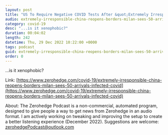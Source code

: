 ```yaml
---
layout: post
title: "US To Require Negative COVID Tests After &quot;Extremely Irresponsible&quot; China Reopens Borders"
audio: extremely-irresponsible-china-reopens-borders-milan-sees-50-arrivals-infected-covid-2
category: covid-19
desc: "...is it xenophobic?"
duration: 00:04:02
length: 242
datetime: Thu, 29 Dec 2022 10:22:00 +0000
tags: podcast
guid: extremely-irresponsible-china-reopens-borders-milan-sees-50-arrivals-infected-covid-0
order: 0
---
```

...is it xenophobic?

Link: [https://www.zerohedge.com/covid-19/extremely-irresponsible-china-reopens-borders-milan-sees-50-arrivals-infected-covid](https://www.zerohedge.com/covid-19/extremely-irresponsible-china-reopens-borders-milan-sees-50-arrivals-infected-covid)

About: The Zerohedge Podcast is a non-commercial, automated program, designed to give people a way to get news from Zerohedge in an audio format.  I am actively working on tweaking and improving the setup to create a better listening experience (December 2022).  Suggestions are welcome: [zerohedgePodcast@outlook.com](mailto:zerohedgePodcast@outlook.com)
